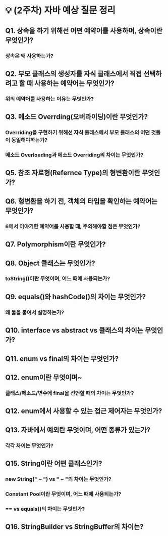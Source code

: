 # 💡 (2주차) 자바 예상 질문 정리

## Q1. 상속을 하기 위해선 어떤 예약어를 사용하며, 상속이란 무엇인가?

### 상속은 왜 사용하는가?

## Q2. 부모 클래스의 생성자를 자식 클래스에서 직접 선택하려고 할 때 사용하는 예약어는 무엇인가?

### 위의 예약어를 사용하는 이유는 무엇인가?

## Q3. 메소드 Overrding(오버라이딩)이란 무엇인가?

### Overriding을 구현하기 위해선 자식 클래스에서 부모 클래스의 어떤 것들이 동일해야하는가?

### 메소드 Overloading과 메소드 Overriding의 차이는 무엇인가?

## Q5. 참조 자료형(Refernce Type)의 형변환이란 무엇인가?

## Q6. 형변환을 하기 전, 객체의 타입을 확인하는 예약어는 무엇인가?

### 6에서 이야기한 예약어를 사용할 때, 주의해야할 점은 무엇인가?

## Q7. Polymorphism이란 무엇인가?

## Q8. Object 클래스는 무엇인가?

### toString()이란 무엇이며, 어느 때에 사용되는가?

## Q9. equals()와 hashCode()의 차이는 무엇인가?
### 왜 둘을 붙여서 설명하는가?

## Q10. interface vs abstract vs 클래스의 차이는 무엇인가?

## Q11. enum vs final의 차이는 무엇인가?
## Q12. enum이란 무엇이며~

### 클래스/메소드/변수에 final을 선언할 때의 차이는 무엇인가?

## Q12. enum에서 사용할 수 있는 접근 제어자는 무엇인가?

## Q13. 자바에서 예외란 무엇이며, 어떤 종류가 있는가?

### 각각 차이는 무엇인가?

## Q15. String이란 어떤 클래스인가?

### new String(" ~ ") vs " ~ "의 차이는 무엇인가?
### Constant Pool이란 무엇이며, 어느 때에 사용되는가?

### == vs equals()의 차이는 무엇인가?

## Q16. StringBuilder vs StringBuffer의 차이는?
